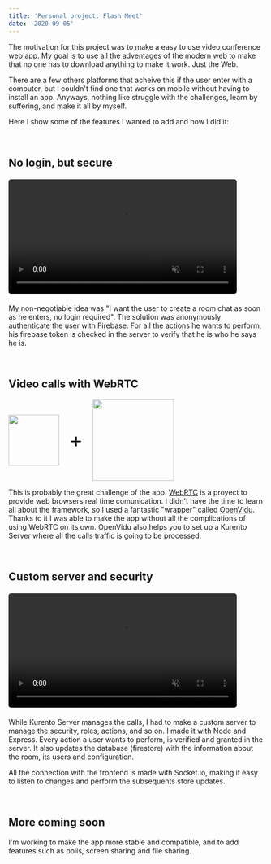 ```yaml
---
title: 'Personal project: Flash Meet'
date: '2020-09-05'
---
```


The motivation for this project was to make a easy to use video conference web app. My goal is to use all the adventages of the modern web to make that no one has to download anything to make it work. Just the Web.

There are a few others platforms that acheive this if the user enter with a computer, but I couldn't find one that works on mobile without having to install an app. Anyways, nothing like struggle with the challenges, learn by suffering, and make it all by myself.

Here I show some of the features I wanted to add and how I did it:

<br>

## No login, but secure
<figure class="video_container" style="width: 100%; max-width: 450px; margin: 20px 0;">
  <video muted="true" autoplay="true" loop style="width: 100%; border-radius: 5px;">
    <source src="/videos/flash-meet.mp4" type="video/mp4">
  </video>
</figure>

My non-negotiable idea was "I want the user to create a room chat as soon as he enters, no login required". The solution was anonymously authenticate the user with Firebase. For all the actions he wants to perform, his firebase token is checked in the server to verify that he is who he says he is.

<br>

## Video calls with WebRTC
<div style="display: flex; align-items:center;">
  <img src="/images/logos/webrtc.svg" style="width: 100px">
  <div style="margin: 0 20px; font-size: 2.5rem;">+</div>
  <img src="/images/logos/openvidu.png" style="width: 160px">
</div> 

This is probably the great challenge of the app. [WebRTC](https://webrtc.org/) is a proyect to provide web browsers real time comunication. I didn't have the time to learn all about the framework, so I used a fantastic "wrapper" called [OpenVidu](https://openvidu.io/). Thanks to it I was able to make the app without all the complications of using WebRTC on its own. OpenVidu also helps you to set up a Kurento Server where all the calls traffic is going to be processed.

<br>

## Custom server and security
<figure class="video_container" style="width: 100%; max-width: 450px; margin: 20px 0;">
  <video muted="true" autoplay="true" loop style="width: 100%; border-radius: 5px;">
    <source src="/videos/flash-meet-security.mp4" type="video/mp4">
  </video>
</figure>

While Kurento Server manages the calls, I had to make a custom server to manage the security, roles, actions, and so on. I made it with Node and Express. Every action a user wants to perform, is verified and granted in the server. It also updates the database (firestore) with the information about the room, its users and configuration.

All the connection with the frontend is made with Socket.io, making it easy  to listen to changes and perform the subsequents store updates.

<br>

## More coming soon

I'm working to make the app more stable and compatible, and to add features such as polls, screen sharing and file sharing.
